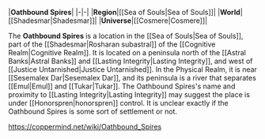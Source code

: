 |**Oathbound Spires**|
|-|-|
|**Region**|[[Sea of Souls\|Sea of Souls]]|
|**World**|[[Shadesmar\|Shadesmar]]|
|**Universe**|[[Cosmere\|Cosmere]]|

The **Oathbound Spires** is a location in the [[Sea of Souls\|Sea of Souls]], part of the [[Shadesmar\|Rosharan subastral]] of the [[Cognitive Realm\|Cognitive Realm]]. It is located on a peninsula north of the [[Astral Banks\|Astral Banks]] and [[Lasting Integrity\|Lasting Integrity]], and west of [[Justice Untarnished\|Justice Untarnished]]. In the Physical Realm, it is near [[Sesemalex Dar\|Sesemalex Dar]], and its peninsula is a river that separates [[Emul\|Emul]] and [[Tukar\|Tukar]].
The Oathbound Spires's name and proximity to [[Lasting Integrity\|Lasting Integrity]] may suggest the place is under [[Honorspren\|honorspren]] control.
It is unclear exactly if the Oathbound Spires is some sort of settlement or not.



https://coppermind.net/wiki/Oathbound_Spires